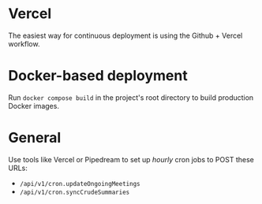# Vercel

The easiest way for continuous deployment is using the Github + Vercel workflow.

# Docker-based deployment

Run `docker compose build` in the project's root directory to build production
Docker images.

# General

Use tools like Vercel or Pipedream to set up *hourly* cron jobs to POST these
URLs:

* `/api/v1/cron.updateOngoingMeetings`
* `/api/v1/cron.syncCrudeSummaries`
